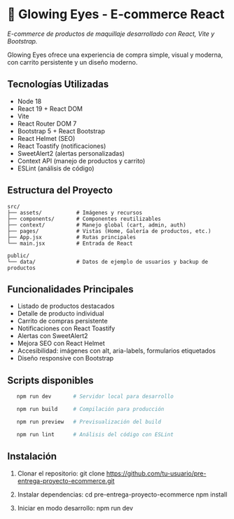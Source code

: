 # 💄 Glowing Eyes - E-commerce React

_E-commerce de productos de maquillaje desarrollado con React, Vite y Bootstrap._

Glowing Eyes ofrece una experiencia de compra simple, visual y moderna, con carrito persistente y un diseño moderno.

## Tecnologías Utilizadas

- Node 18
- React 19 + React DOM
- Vite
- React Router DOM 7
- Bootstrap 5 + React Bootstrap
- React Helmet (SEO)
- React Toastify (notificaciones)
- SweetAlert2 (alertas personalizadas)
- Context API (manejo de productos y carrito)
- ESLint (análisis de código)

## Estructura del Proyecto

```
src/
├── assets/           # Imágenes y recursos
├── components/       # Componentes reutilizables
├── context/          # Manejo global (cart, admin, auth)
├── pages/            # Vistas (Home, Galería de productos, etc.)
├── App.jsx           # Rutas principales
└── main.jsx          # Entrada de React

public/
└── data/             # Datos de ejemplo de usuarios y backup de productos
```

## Funcionalidades Principales

- Listado de productos destacados
- Detalle de producto individual
- Carrito de compras persistente
- Notificaciones con React Toastify
- Alertas con SweetAlert2
- Mejora SEO con React Helmet
- Accesibilidad: imágenes con alt, aria-labels, formularios etiquetados
- Diseño responsive con Bootstrap

## Scripts disponibles

``` bash
   npm run dev       # Servidor local para desarrollo  
```
``` bash
   npm run build     # Compilación para producción
```
``` bash
   npm run preview   # Previsualización del build
```
``` bash
   npm run lint      # Análisis del código con ESLint
```


## Instalación

1. Clonar el repositorio:
   git clone https://github.com/tu-usuario/pre-entrega-proyecto-ecommerce.git

2. Instalar dependencias:
   cd pre-entrega-proyecto-ecommerce
   npm install

3. Iniciar en modo desarrollo:
   npm run dev

